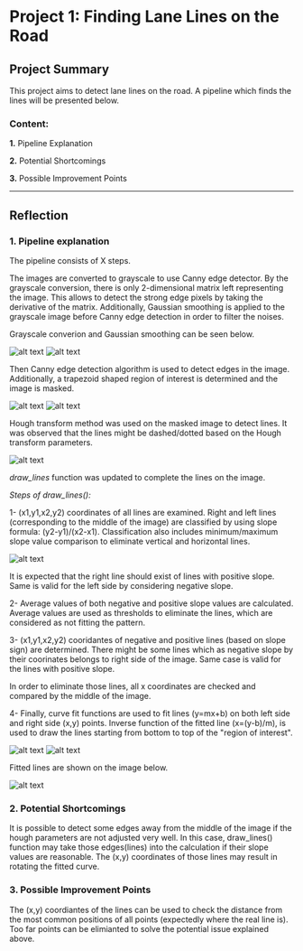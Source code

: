 # **Project 1: Finding Lane Lines on the Road** 

## **Project Summary**

This project aims to detect lane lines on the road. A pipeline which finds the lines will be presented below.

### **Content:**

**1.** Pipeline Explanation

**2.** Potential Shortcomings

**3.** Possible Improvement Points

[//]: # (Image References)

[image1]: ./examples/Initial_image.png "Image"
[image2]: ./examples/Grayscale_image.png "Grayscale"
[image3]: ./examples/masked_edges.png "Canny"
[image4]: ./examples/region_interest.png "Region"
[image5]: ./examples/hough_image.png "hough1"
[image6]: ./examples/all_lines.png "lines"
[image7]: ./examples/curve_fit.png "curve"
[image8]: ./examples/curve_fitEnd.png "curvefit"
[image9]: ./examples/result_image.png "result"
---

## **Reflection**

### **1. Pipeline explanation**

The pipeline consists of X steps. 

The images are converted to grayscale to use Canny edge detector. By the grayscale conversion, there is only 2-dimensional matrix left representing the image. This allows to detect the strong edge pixels by taking the derivative of the matrix. Additionally, Gaussian smoothing is applied to the grayscale image before Canny edge detection in order to filter the noises.

Grayscale converion and Gaussian smoothing can be seen below.

![alt text][image1] ![alt text][image2]

Then Canny edge detection algorithm is used to detect edges in the image. Additionally, a trapezoid shaped region of interest is determined and the image is masked.

![alt text][image3] ![alt text][image4]

Hough transform method was used on the masked image to detect lines. It was observed that the lines might be dashed/dotted based on the Hough transform parameters.

![alt text][image5]

*draw_lines* function was updated to complete the lines on the image. 

*Steps of draw_lines():*

1- (x1,y1,x2,y2) coordinates of all lines are examined. Right and left lines (corresponding to the middle of the image) are classified by using slope formula: (y2-y1)/(x2-x1). Classification also includes minimum/maximum slope value comparison to eliminate vertical and horizontal lines.

![alt text][image6]

It is expected that the right line should exist of lines with positive slope. Same is valid for the left side by considering negative slope.

2- Average values of both negative and positive slope values are calculated. Average values are used as thresholds to eliminate the lines, which are considered as not fitting the pattern.

3- (x1,y1,x2,y2) cooridantes of negative and positive lines  (based on slope sign) are determined. There might be some lines which as negative slope by their coorinates belongs to right side of the image. Same case is valid for the lines with positive slope.

In order to eliminate those lines, all x coordinates are checked and compared by the middle of the image.

4- Finally, curve fit functions are used to fit lines (y=mx+b) on both left side and right side (x,y) points. Inverse function of the fitted line (x=(y-b)/m), is used to draw the lines starting from bottom to top of the "region of interest".

![alt text][image7] ![alt text][image8]

Fitted lines are shown on the image below.

![alt text][image9]

### 2. Potential Shortcomings

It is possible to detect some edges away from the middle of the image if the hough parameters are not adjusted very well. In this case, draw_lines() function may take those edges(lines) into the calculation if their slope values are reasonable. The (x,y) coordinates of those lines may result in rotating the fitted curve. 

### 3. Possible Improvement Points

The (x,y) coordiantes of the lines can be used to check the distance from the most common positions of all points (expectedly where the real line is). Too far points can be elimianted to solve the potential issue explained above.